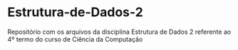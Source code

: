 # Estrutura-de-Dados-2
 Repositório com os arquivos da disciplina Estrutura de Dados 2 referente ao 4º termo do curso de Ciência da Computação
